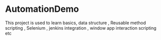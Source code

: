 # AutomationDemo
This project is used to learn basics, data structure , Reusable method scripting , Selenium , jenkins integration , window app interaction scripting etc 
